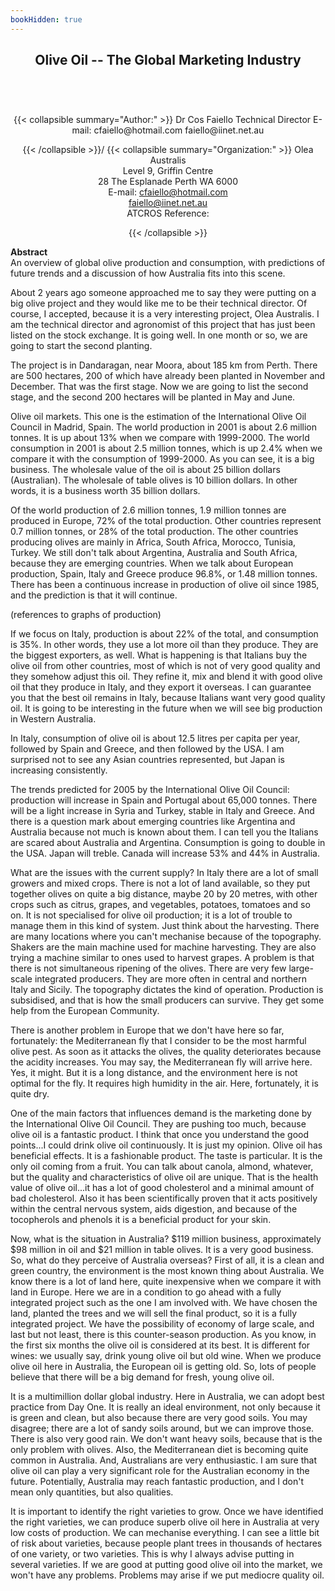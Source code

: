 ```yaml
---
bookHidden: true
---
```

<body>
<center></center>
<center><h2>
Olive Oil -- The Global Marketing Industry
</h2></center>
<br/><br/><center><h3></h3><div>{{< collapsible summary="Author:" >}}
<span id="1">Dr Cos Faiello  
Technical Director  
E-mail: cfaiello@hotmail.com  
faiello@iinet.net.au  
</span>  
  
{{< /collapsible >}}/
{{< collapsible summary="Organization:" >}}
<span id="2">Olea Australis  
Level 9, Griffin Centre  
28 The Esplanade Perth WA 6000  
E-mail: cfaiello@hotmail.com  
faiello@iinet.net.au  
ATCROS Reference:</span>  
  
  
  
{{< /collapsible >}}
</div>
</center>
<p>
<b>Abstract</b><br/>
An  overview of global olive production and consumption, with predictions of future trends and a discussion of how Australia fits into this scene.</p>
<p>
About 2 years ago someone approached me to say they were putting on a big olive project and they would like me to be their technical director.  Of course, I accepted, because it is a very interesting project, Olea Australis.  I am the technical director and agronomist of this project that has just been listed on the stock exchange.  It is going well.  In one month or so, we are going to start the second planting.</p>
<p>
The project is in Dandaragan, near Moora, about 185 km from Perth.  There are 500 hectares, 200 of which have already been planted in November and December.  That was the first stage.  Now we are going to list the second stage, and the second 200 hectares will be planted in May and June.</p>
<p>
Olive oil markets.  This one is the estimation of the International Olive Oil Council in Madrid, Spain.  The world production in 2001 is about 2.6 million tonnes.  It is up about 13% when we compare with 1999-2000.  The world consumption in 2001 is about 2.5 million tonnes, which is up 2.4% when we compare it with the consumption of 1999-2000.  As you can see, it is a big business.  The wholesale value of the oil is about 25 billion dollars (Australian).  The wholesale of table olives is 10 billion dollars.  In other words, it is a business worth 35 billion dollars.</p>
<p>
Of the world production of 2.6 million tonnes, 1.9 million tonnes are produced in Europe, 72% of the total production.  Other countries represent 0.7 million tonnes, or 28% of the total production.  The other countries producing olives are mainly in Africa, South Africa, Morocco, Tunisia, Turkey.  We still don't talk about Argentina, Australia and South Africa, because they are emerging countries.  When we talk about European production, Spain, Italy and Greece produce 96.8%, or 1.48 million tonnes.  There has been a continuous increase in production of olive oil since 1985, and the prediction is that it will continue.</p>
<p>
(references to graphs of production)</p>
<p>
If we focus on Italy, production is about 22% of the total, and consumption is 35%.  In other words, they use a lot more oil than they produce.  They are the biggest exporters, as well.  What is happening is that Italians buy the olive oil from other countries, most of which is not of very good quality and they somehow adjust this oil.  They refine it, mix and blend it with good olive oil that they produce in Italy, and they export it overseas.  I can guarantee you that the best oil remains in Italy, because Italians want very good quality oil.  It is going to be interesting in the future when we will see big production in Western Australia.</p>
<p>
In Italy, consumption of olive oil is about 12.5 litres per capita per year, followed by Spain and Greece, and then followed by the USA.  I am surprised not to see any Asian countries represented, but Japan is increasing consistently.</p>
<p>
The trends predicted for 2005 by the International Olive Oil Council:  production will increase in Spain and Portugal about 65,000 tonnes.  There will be a light increase in Syria and Turkey, stable in Italy and Greece.  And there is a question mark about emerging countries like Argentina and Australia because not much is known about them.  I can tell you the Italians are scared about Australia and Argentina.  Consumption is going to double in the USA.  Japan will treble.  Canada will increase 53% and 44% in Australia.</p>
<p>
What are the issues with the current supply?  In Italy there are a lot of small growers and mixed crops.  There is not a lot of land available, so they put together olives on quite a big distance, maybe 20 by 20 metres, with other crops such as citrus, grapes, and vegetables, potatoes, tomatoes and so on.  It is not specialised for olive oil production; it is a lot of trouble to manage them in this kind of system.  Just think about the harvesting.  There are many locations where you can't mechanise because of the topography.  Shakers are the main machine used for machine harvesting.  They are also trying a machine similar to ones used to harvest grapes.  A problem is that there is not simultaneous ripening of the olives.  There are very few large-scale integrated producers.  They are more often in central and northern Italy and Sicily.  The topography dictates the kind of operation.  Production is subsidised, and that is how the small producers can survive.  They get some help from the European Community.</p>
<p>
There is another problem in Europe that we don't have here so far, fortunately: the Mediterranean fly that I consider to be the most harmful olive pest.  As soon as it attacks the olives, the quality deteriorates because the acidity increases.  You may say, the Mediterranean fly will arrive here.  Yes, it might.  But it is a long distance, and the environment here is not optimal for the fly.  It requires high humidity in the air.  Here, fortunately, it is quite dry.</p>
<p>
One of the main factors that influences demand is the marketing done by the International Olive Oil Council.  They are pushing too much, because olive oil is a fantastic product.  I think that once you understand the good points...I could drink olive oil continuously.  It is just my opinion.  Olive oil has beneficial effects.  It is a fashionable product.  The taste is particular.  It is the only oil coming from a fruit.  You can talk about canola, almond, whatever, but the quality and characteristics of olive oil are unique.  That is the health value of olive oil...it has a lot of good cholesterol and a minimal amount of bad cholesterol.  Also it has been scientifically proven that it acts positively within the central nervous system, aids digestion, and because of the tocopherols and phenols it is a beneficial product for your skin.</p>
<p>
Now, what is the situation in Australia?  $119 million business, approximately $98 million in oil and $21 million in table olives.  It is a very good business.  So, what do they perceive of Australia overseas?  First of all, it is a clean and green country, the environment is the most known thing about Australia.  We know there is a lot of land here, quite inexpensive when we compare it with land in Europe.  Here we are in a condition to go ahead with a fully integrated project such as the one I am involved with.  We have chosen the land, planted the trees and we will sell the final product, so it is a fully integrated project.  We have the possibility of economy of large scale, and last but not least, there is this counter-season production.  As you know, in the first six months the olive oil is considered at its best.  It is different for wines:  we usually say, drink young olive oil but old wine.  When we produce olive oil here in Australia, the European oil is getting old.  So, lots of people believe that there will be a big demand for fresh, young olive oil.</p>
<p>
It is a multimillion dollar global industry.  Here in Australia, we can adopt best practice from Day One.  It is really an ideal environment, not only because it is green and clean, but also because there are very good soils.  You may disagree; there are a lot of sandy soils around, but we can improve those.  There is also very good rain.  We don't want heavy soils, because that is the only problem with olives.  Also, the Mediterranean diet is becoming quite common in Australia.  And, Australians are very enthusiastic.  I am sure that olive oil can play a very significant role for the Australian economy in the future.  Potentially, Australia may reach fantastic production, and I don't mean only quantities, but also qualities.</p>
<p>
It is important to identify the right varieties to grow.  Once we have identified the right varieties, we can produce superb olive oil here in Australia at very low costs of production.  We can mechanise everything.  I can see a little bit of risk about varieties, because people plant trees in thousands of hectares of one variety, or two varieties.  This is why I always advise putting in several varieties.  If we are good at putting good olive oil into the market, we won't have any problems.  Problems may arise if we put mediocre quality oil.</p>

</body>
